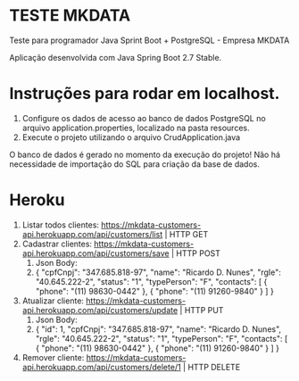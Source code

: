 # TESTE MKDATA
Teste para programador Java Sprint Boot + PostgreSQL - Empresa MKDATA


Aplicação desenvolvida com Java Spring Boot 2.7 Stable.



# Instruções para rodar em localhost.
1. Configure os dados de acesso ao banco de dados PostgreSQL no arquivo application.properties, localizado na pasta resources. 
2. Execute o projeto utilizando o arquivo CrudApplication.java

O banco de dados é gerado no momento da execução do projeto! 
Não há necessidade de importação do SQL para criação da base de dados. 

# Heroku 

1. Listar todos clientes: https://mkdata-customers-api.herokuapp.com/api/customers/list | HTTP GET
2. Cadastrar clientes: https://mkdata-customers-api.herokuapp.com/api/customers/save | HTTP POST
   1. Json Body: 
   2. {
        "cpfCnpj": "347.685.818-97",
        "name": "Ricardo D. Nunes",
        "rgIe": "40.645.222-2",
        "status": "1",
        "typePerson": "F",
        "contacts": [
            {
                "phone": "(11) 98630-0442"
            },
            {
                "phone": "(11) 91260-9840"
            }
        ]
    }
 3. Atualizar cliente: https://mkdata-customers-api.herokuapp.com/api/customers/update | HTTP PUT
     1. Json Body: 
     2. {
        "id": 1, 
        "cpfCnpj": "347.685.818-97",
        "name": "Ricardo D. Nunes",
        "rgIe": "40.645.222-2",
        "status": "1",
        "typePerson": "F",
        "contacts": [
            {
                "phone": "(11) 98630-0442"
            },
            {
                "phone": "(11) 91260-9840"
            }
        ]
    }
   4. Remover cliente: https://mkdata-customers-api.herokuapp.com/api/customers/delete/1 | HTTP DELETE
